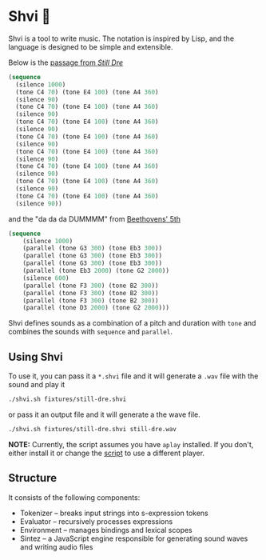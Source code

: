 # Shvi 🪈

Shvi is a tool to write music. The notation is inspired by Lisp, and the language is designed to be simple and extensible.

Below is the [passage from _Still Dre_](fixtures/still-dre.shvi)

```lisp
(sequence
  (silence 1000)
  (tone C4 70) (tone E4 100) (tone A4 360)
  (silence 90)
  (tone C4 70) (tone E4 100) (tone A4 360)
  (silence 90)
  (tone C4 70) (tone E4 100) (tone A4 360)
  (silence 90)
  (tone C4 70) (tone E4 100) (tone A4 360)
  (silence 90)
  (tone C4 70) (tone E4 100) (tone A4 360)
  (silence 90)
  (tone C4 70) (tone E4 100) (tone A4 360)
  (silence 90)
  (tone C4 70) (tone E4 100) (tone A4 360)
  (silence 90)
  (tone C4 70) (tone E4 100) (tone A4 360)
  (silence 90))
```
and the "da da da DUMMMM" from [Beethovens' 5th](fixtures/beethovens-5th.shvi)

```lisp
(sequence
    (silence 1000)
    (parallel (tone G3 300) (tone Eb3 300))
    (parallel (tone G3 300) (tone Eb3 300))
    (parallel (tone G3 300) (tone Eb3 300))
    (parallel (tone Eb3 2000) (tone G2 2000))
    (silence 600)
    (parallel (tone F3 300) (tone B2 300))
    (parallel (tone F3 300) (tone B2 300))
    (parallel (tone F3 300) (tone B2 300))
    (parallel (tone D3 2000) (tone G2 2000)))
```

Shvi defines sounds as a combination of a pitch and duration with `tone` and combines the sounds with `sequence` and `parallel`.

## Using Shvi

To use it, you can pass it a `*.shvi` file and it will generate a `.wav` file with the sound and play it

```bash
./shvi.sh fixtures/still-dre.shvi
```

 or pass it an output file and it will generate a the wave file.

```bash
./shvi.sh fixtures/still-dre.shvi still-dre.wav
```

**NOTE:** Currently, the script assumes you have `aplay` installed. If you don't, either install it or change the [script](./shvi) to use a different player.

## Structure

It consists of the following components:

* Tokenizer – breaks input strings into s-expression tokens
* Evaluator – recursively processes expressions
* Environment – manages bindings and lexical scopes
* Sintez – a JavaScript engine responsible for generating sound waves and writing audio files
